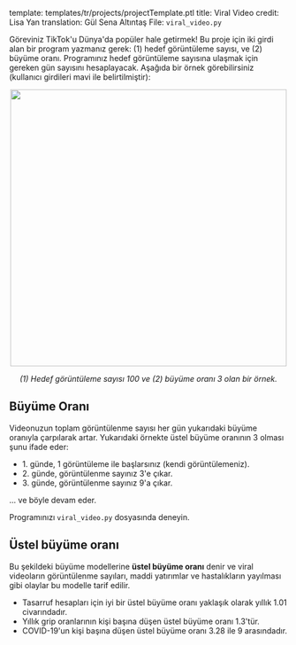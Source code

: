 template: templates/tr/projects/projectTemplate.ptl
title: Viral Video
credit: Lisa Yan
translation: Gül Sena Altıntaş
File: `viral_video.py`

Göreviniz TikTok'u Dünya'da popüler hale getirmek! Bu proje için iki girdi alan bir program yazmanız gerek: (1) hedef görüntüleme sayısı, ve (2) büyüme oranı. Programınız hedef görüntüleme sayısına ulaşmak için gereken gün sayısını hesaplayacak. Aşağıda bir örnek görebilirsiniz (kullanıcı girdileri mavi ile belirtilmiştir):

<center>
	<img style="width:500px" src="{{pathToRoot}}img/projects/viralvideo/output.png">
	<p style="text-align:center"><i>(1) Hedef görüntüleme sayısı 100 ve (2) büyüme oranı 3 olan bir örnek.</i></p>
</center>

## Büyüme Oranı

Videonuzun toplam görüntülenme sayısı her gün yukarıdaki büyüme oranıyla çarpılarak artar. Yukarıdaki örnekte üstel büyüme oranının 3 olması şunu ifade eder:

* <span>1.</span> günde, 1 görüntüleme ile başlarsınız (kendi görüntülemeniz).
* <span>2.</span> günde, görüntülenme sayınız 3'e çıkar.
* <span>3.</span> günde, görüntülenme sayınız 9'a çıkar.

... ve böyle devam eder.

Programınızı `viral_video.py` dosyasında deneyin.

## Üstel büyüme oranı

Bu şekildeki büyüme modellerine **üstel büyüme oranı** denir ve viral videoların görüntülenme sayıları, maddi yatırımlar ve hastalıkların yayılması gibi olaylar bu modelle tarif edilir.

* Tasarruf hesapları için iyi bir üstel büyüme oranı yaklaşık olarak yıllık 1.01 civarındadır.
* Yıllık grip oranlarının kişi başına düşen üstel büyüme oranı 1.3'tür.
* COVID-19'un kişi başına düşen üstel büyüme oranı 3.28 ile 9 arasındadır.
